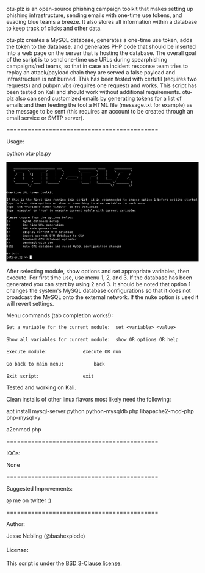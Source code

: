 otu-plz is an open-source phishing campaign toolkit that makes setting up phishing infrastructure, sending emails with one-time use tokens, and evading blue teams a breeze. It also stores all information within a database to keep track of clicks and other data.

otu-plz creates a MySQL database, generates a one-time use token, adds the token to the database, and generates PHP code that should be inserted into a web page on the server that is hosting the database. The overall goal of the script is to send one-time use URLs during spearphishing campaigns/red teams, so that in case an incident response team tries to replay an attack/payload chain they are served a false payload and infrastructure is not burned. This has been tested with certutil (requires two requests) and pubprn.vbs (requires one request) and works. This script has been tested on Kali and should work without additional requirements. otu-plz also can send customized emails by generating tokens for a list of emails and then feeding the tool a HTML file (message.txt for example) as the message to be sent (this requires an account to be created through an email service or SMTP server).

===========================================

Usage:

python otu-plz.py

![otu-plz image](./menu.png)

After selecting module, show options and set appropriate variables, then execute. For first time use, use menu 1, 2, and 3. If the database has been generated you can start by using 2 and 3. It should be noted that option 1 changes the system's MySQL database configurations so that it does not broadcast the MySQL onto the external network. If the nuke option is used it will revert settings.

Menu commands (tab completion works!):

	Set a variable for the current module:	set <variable> <value>
	
	Show all variables for current module:	show OR options OR help
	
	Execute module:				execute OR run
	
	Go back to main menu:			back
	
	Exit script:				exit

Tested and working on Kali.

Clean installs of other linux flavors most likely need the following:

apt install mysql-server python python-mysqldb php libapache2-mod-php php-mysql -y

a2enmod php

===========================================

IOCs:

None

===========================================

Suggested Improvements:

@ me on twitter :)

===========================================

Author:

Jesse Nebling (@bashexplode)

#### License:

This script is under the [BSD 3-Clause license](https://raw.githubusercontent.com/bashexplode/Invoke-LateralMovement/master/LICENSE).

